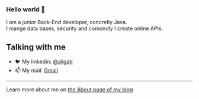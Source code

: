 ### Hello world 👋

I am a junior Back-End developer, concretly Java.  
I mange data bases, security and comondly I create online APIs. 


## Talking with me

- 🐦 My linkedin: [@aligatr](https://www.linkedin.com/in/peperamos090922/)
- 📫 My mail: <a href="mailto:jrmasip97@gmail.com">Gmail</a>
---

Learn more about me on [the About page of my blog](https://peperamos.cat/)
